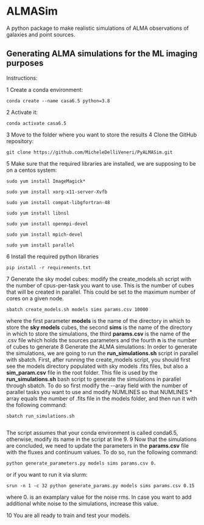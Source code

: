# ALMASim

A python package to make realistic simulations of ALMA observations of galaxies and point sources.

## Generating ALMA simulations for the ML imaging purposes

Instructions:

1 Create a conda environment:

<pre><code>conda create --name casa6.5 python=3.8 </code></pre>

2 Activate it:

<pre><code>conda activate casa6.5</code></pre>

3 Move to the folder where you want to store the results
4 Clone the GitHub repository:

<pre><code>git clone https://github.com/MicheleDelliVeneri/PyALMASim.git </code></pre>

5 Make sure that the required libraries are installed, we are supposing to be on a centos system:

<pre><code>sudo yum install ImageMagick*</code></pre>
<pre><code>sudo yum install xorg-x11-server-Xvfb</code></pre>
<pre><code>sudo yum install compat-libgfortran-48</code></pre>
<pre><code>sudo yum install libnsl</code></pre>
<pre><code>sudo yum install openmpi-devel</code></pre>
<pre><code>sudo yum install mpich-devel</code></pre>
<pre><code>sudo yum install parallel</code></pre>

6 Install the required python libraries

<pre><code>pip install -r requirements.txt</code></pre>

7 Generate the sky model cubes:
modify the create_models.sh script with the number of cpus-per-task you want to use. This is the number of cubes that will be created in parallel. This could be set to the maximum number of cores on a given node.

<pre><code>sbatch create_models.sh models sims params.csv 10000 </code></pre>

where the first parameter <b>models</b> is the name of the directory in which to store the <b>sky models</b> cubes, the second <b>sims</b> is the name of the directory in which to store the simulations, the third <b>params.csv</b> is the name of the .csv file which holds the sources parameters and the fourth <b>n</b> is the number of cubes to generate
8 Generate the ALMA simulations:
In order to generate the simulations, we are going to run the <b>run_simulations.sh</b> script in parallel with sbatch.
First, after running the create_models script, you should first see the models directory populated with sky models .fits files, but also a <b>sim_param.csv</b> file in the root folder.
This file is used by the <b>run_simulations.sh</b> bash script to generate the simulations in parallel through sbatch. To do so first modify the --aray field with the number of parallel tasks you want to use and modify NUMLINES so that NUMLINES * array equals the number of .fits file in the models folder, and then run it with the following command:

<pre><code>sbatch run_simulations.sh
 </code></pre>

The script assumes that your conda environment is called conda6.5, otherwise, modify its name in the script at line 9.
9 Now that the simulations are concluded, we need to update the parameters in the <b>params.csv</b> file with the fluxes and continuum values. To do so, run the following command:

<pre><code>python generate_parameters.py models sims params.csv 0.</code></pre>

or if you want to run it via slurm: 
<pre><code>srun -n 1 -c 32 python generate_params.py models sims params.csv 0.15</code></pre>
where 0. is an examplary value for the noise rms. In case you want to add additional white noise to the simulations, increase this value. 


10 You are all ready to train and test your models.

